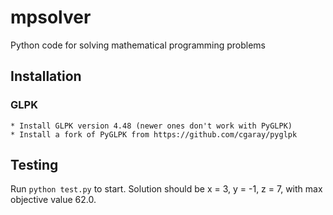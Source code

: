 mpsolver
========

Python code for solving mathematical programming problems


Installation
------------

### GLPK

    * Install GLPK version 4.48 (newer ones don't work with PyGLPK)
    * Install a fork of PyGLPK from https://github.com/cgaray/pyglpk

Testing
-------

Run ``python test.py`` to start. Solution should be x = 3, y = -1, z = 7, with max objective value 62.0.
